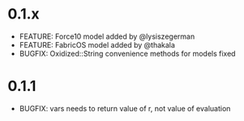 # 0.1.x
- FEATURE: Force10 model added by @lysiszegerman
- FEATURE: FabricOS model added by @thakala
- BUGFIX: Oxidized::String convenience methods for models fixed

# 0.1.1
- BUGFIX: vars needs to return value of r, not value of evaluation
